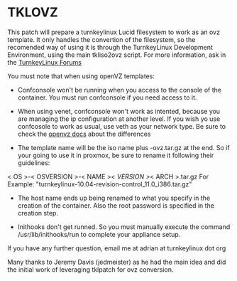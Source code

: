 TKLOVZ
======

This patch will prepare a turnkeylinux Lucid filesystem to work as an ovz template. It only handles the convertion of the filesystem, so the recomended way of using it is through the TurnkeyLinux Development Environment, using the main tkliso2ovz script. For more information, ask in the [TurnkeyLinux Forums](http://www.turnkeylinux.org/forum)

You must note that when using openVZ templates:

- Confconsole won't be running when you access to the console of the container. You must run confconsole if you need access to it. 

- When using venet, confconsole won't work as intented, because you are managing the ip configuration at another level. If you wish yo use confcosole to work as usual, use veth as your network type. Be sure to check the [openvz docs](http://wiki.openvz.org/Differences_between_venet_and_veth) about the differences 

- The template name will be the iso name plus -ovz.tar.gz at the end. So if your going to use it in proxmox, be sure to rename it following their guidelines:

< OS >-< OSVERSION >-< NAME >_< VERSION >_< ARCH >.tar.gz
For Example: "turnkeylinux-10.04-revision-control_11.0_i386.tar.gz"

- The host name ends up being renamed to what you specify in the creation of the container. Also the root password is specified in the creation step.

- Inithooks don't get runned. So you must manually execute the command /usr/lib/inithooks/run to complete your appliance setup.

If you have any further question, email me at adrian at turnkeylinux dot org

Many thanks to Jeremy Davis (jedmeister) as he had the main idea and did the initial work of leveraging tklpatch for ovz conversion. 
